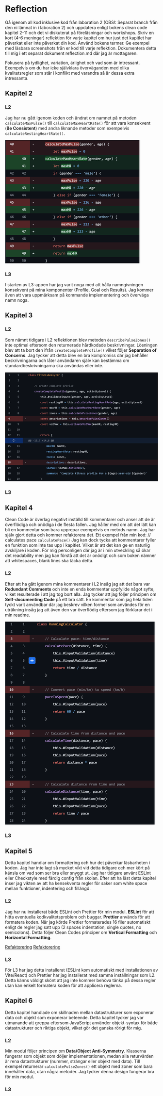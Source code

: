 # Reflection

Gå igenom all kod inklusive kod från laboration 2 (OBS!: Separat branch från den ni lämnat in i laboration 2) och uppdatera enligt bokens clean code kapitel 2-11 och det vi diskuterat på föreläsningar och workshops. Skriv en kort (4-6 meningar) reflektion för varje kapitel om hur just det kapitlet har påverkat eller inte påverkat din kod. Använd bokens termer. Ge exempel med läsbara screenshots från er kod till varje reflektion. Dokumentera detta till mig i ett separat dokument reflection.md där jag är mottagaren.

Fokusera på tydlighet, variation, ärlighet och vad som är intressant. Exempelvis om du har icke självklara överväganden med olika kvalitetsregler som står i konflikt med varandra så är dessa extra intressanta.

## Kapitel 2

### L2

Jag har nu gått igenom koden och ändrat om namnet på metoden `calculateMaxPulse()` till `calculateMaxHeartRate()` för att vara konsekvent (**Be Consistent**) med andra liknande metoder som exempelvis `calculateRestingHeartRate()`.

![Refektorering](./images/refactor-pulse-to-heartrate.png)

### L3

I starten av L3-appen har jag varit noga med att hålla namngivningen konsekvent på mina komponenter (Profile, Goal och Results). Jag kommer även att vara uppmärksam på kommande implementering och överväga namn noga.

## Kapitel 3

### L2

Som nämnt tidigare i L2 reflektionen blev metoden `describePulseZones()` inte optimal eftersom den returnerade hårdkodade beskrivningar. Lösningen blev att ta bort den ifrån `createCompleteProfile()` vilket följer **Separation of Concerns**. Jag tycker att detta blev en bra kompromiss där jag behåller beskrivningarna och låter användaren själv kan bestämma om standardbeskrivningarna ska användas eller inte.

![Refaktorering](./images/refactor-function.png)

### L3

## Kapitel 4

Clean Code är överlag negativt inställd till kommentarer och anser att de är överflödiga och onödiga i de flesta fallen. Jag håller med om att det lätt kan bli en kommentar som bara upprepar exempelvis en metods namn. Jag har själv gjort detta och kommer refaktorera det. Ett exempel från min kod:
// calculates pace
`calculatePace()`
Jag kan dock tycka att kommentarer fyller en funktion som inte tas upp i kapitlet. Vilket är att det kan ge en naturlig avskiljare i koden. För mig personligen där jag är i min utveckling så ökar det readability men jag kan förstå att det är onödigt och som boken nämner att whitespaces, blank lines ska täcka detta.

### L2

Efter att ha gått igenom mina kommentarer i L2 insåg jag att det bara var **Redundant Comments** och inte en enda kommentar uppfyllde något syfte, vilket resulterade i att jag tog bort alla. Jag tycker att jag följer principen om **Self-documenting Code** på ett bra sätt. En kommentar som jag hela tiden tyckt varit användbar där jag beskrev vilken formel som användes för en uträkning insåg jag att även den var överflödig eftersom jag förklarar det i min readme.

![Refaktorering](./images/refactor-comments.png)

### L3

## Kapitel 5

Detta kapitel handlar om formattering och hur det påverkar läsbarheten i koden. Jag har inte lagt så mycket vikt vid detta tidigare och mer kört på känsla om vad som ser bra eller snyggt ut. Jag har tidigare använt ESLint eller Checkstyle med färdig config från skolan. Efter att ha läst detta kapitel inser jag vikten av att ha kensekventa regler för saker som white space mellan funktioner, indentering och fillängd.

### L2

Jag har nu installerat både ESLint och Prettier för min modul. **ESLint** för att hitta eventuella kodkvalitetsproblem och buggar. **Prettier** används för att formatera koden. När jag körde Prettier formaterades 16 filer automatiskt enligt de regler jag satt upp (2 spaces indentation, single quotes, no semicolons). Detta följer Clean Codes principer om **Vertical Formatting** och **Horizontal Formatting**.

[Refaktorering](./images/refactor-prettier.png)
[Refaktorering](./images/refactor-ESLint.png)

### L3 

För L3 har jag detta installerat (ESLint kom automatiskt med installationen av Vite/React) och Prettier har jag installerat med samma inställningar som L2. Detta känns väldigt skönt att jag inte kommer behöva tänka på dessa regler utan kan enkelt formatera koden för att applicera reglerna.

## Kapitel 6

Detta kapitel handlade om skillnaden mellan datastrukturer som exponerar data och objekt som exponerar beteende. Detta kapitel tycker jag var utmanande att greppa eftersom JavaScript använder objekt-syntax för både datastrukturer och riktiga objekt, vilket gör det ganska rörigt för mig. 

### L2

Min modul följer principen om **Data/Object Anti-Symmetry**. Klasserna fungerar som objekt som döljer implementationen, medan alla returvärden är rena datastrukturer (nummer, strängar eller objekt med data). Till exempel returnerar `calculatePulseZones()` ett objekt med zoner som bara innehåller data, utan några metoder. Jag tycker denna design fungerar bra för min modul.

### L3